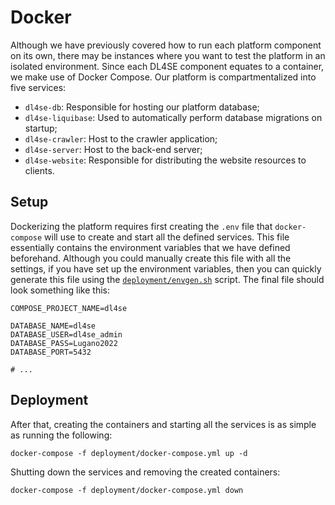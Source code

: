 
# Docker

Although we have previously covered how to run each platform component on its own, there may be instances where you
want to test the platform in an isolated environment. Since each DL4SE component equates to a container, we make use of
Docker Compose. Our platform is compartmentalized into five services:

- `dl4se-db`: Responsible for hosting our platform database;
- `dl4se-liquibase`: Used to automatically perform database migrations on startup;
- `dl4se-crawler`: Host to the crawler application;
- `dl4se-server`: Host to the back-end server;
- `dl4se-website`: Responsible for distributing the website resources to clients.

## Setup

Dockerizing the platform requires first creating the `.env` file that `docker-compose` will use to create and start all
the defined services. This file essentially contains the environment variables that we have defined beforehand. Although
you could manually create this file with all the settings, if you have set up the environment variables, then you can
quickly generate this file using the [`deployment/envgen.sh`](deployment/envgen.sh) script. The final file should look
something like this:

```dotenv
COMPOSE_PROJECT_NAME=dl4se

DATABASE_NAME=dl4se
DATABASE_USER=dl4se_admin
DATABASE_PASS=Lugano2022
DATABASE_PORT=5432

# ...
```

## Deployment

After that, creating the containers and starting all the services is as simple as running the following:

```shell
docker-compose -f deployment/docker-compose.yml up -d
```

Shutting down the services and removing the created containers:

```shell
docker-compose -f deployment/docker-compose.yml down
```
